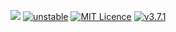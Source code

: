 [![](https://travis-ci.org/lijiangwei/homepage.svg?branch=master)](https://travis-ci.org/lijiangwei/homepage)
[![unstable](http://badges.github.io/stability-badges/dist/unstable.svg)](http://github.com/badges/stability-badges)
[![MIT Licence](https://badges.frapsoft.com/os/mit/mit.png?v=103)](https://opensource.org/licenses/mit-license.php)
[![v3.7.1](https://www.npmjs.com/package/hexo)](https://www.npmjs.com/package/hexo) 